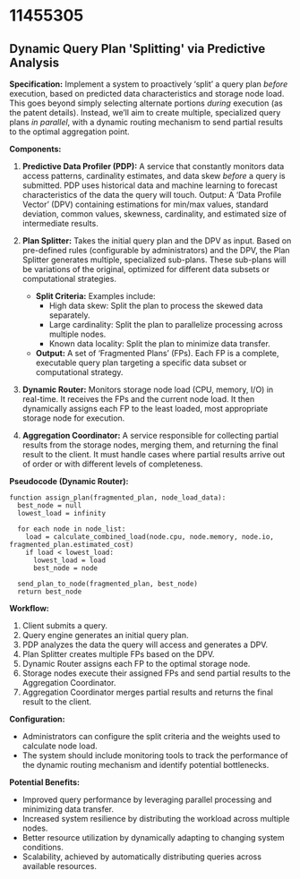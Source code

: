 # 11455305

## Dynamic Query Plan 'Splitting' via Predictive Analysis

**Specification:** Implement a system to proactively ‘split’ a query plan *before* execution, based on predicted data characteristics and storage node load.  This goes beyond simply selecting alternate portions *during* execution (as the patent details).  Instead, we’ll aim to create multiple, specialized query plans *in parallel*, with a dynamic routing mechanism to send partial results to the optimal aggregation point.

**Components:**

1.  **Predictive Data Profiler (PDP):** A service that constantly monitors data access patterns, cardinality estimates, and data skew *before* a query is submitted. PDP uses historical data and machine learning to forecast characteristics of the data the query will touch. Output: A ‘Data Profile Vector’ (DPV) containing estimations for min/max values, standard deviation, common values, skewness, cardinality, and estimated size of intermediate results.

2.  **Plan Splitter:** Takes the initial query plan and the DPV as input. Based on pre-defined rules (configurable by administrators) and the DPV, the Plan Splitter generates multiple, specialized sub-plans.  These sub-plans will be variations of the original, optimized for different data subsets or computational strategies.  

    *   **Split Criteria:** Examples include:
        *   High data skew: Split the plan to process the skewed data separately.
        *   Large cardinality: Split the plan to parallelize processing across multiple nodes.
        *   Known data locality: Split the plan to minimize data transfer.
    *   **Output:** A set of ‘Fragmented Plans’ (FPs). Each FP is a complete, executable query plan targeting a specific data subset or computational strategy.

3.  **Dynamic Router:** Monitors storage node load (CPU, memory, I/O) in real-time. It receives the FPs and the current node load. It then dynamically assigns each FP to the least loaded, most appropriate storage node for execution.

4.  **Aggregation Coordinator:** A service responsible for collecting partial results from the storage nodes, merging them, and returning the final result to the client. It must handle cases where partial results arrive out of order or with different levels of completeness.

**Pseudocode (Dynamic Router):**

```
function assign_plan(fragmented_plan, node_load_data):
  best_node = null
  lowest_load = infinity

  for each node in node_list:
    load = calculate_combined_load(node.cpu, node.memory, node.io, fragmented_plan.estimated_cost)
    if load < lowest_load:
      lowest_load = load
      best_node = node

  send_plan_to_node(fragmented_plan, best_node)
  return best_node
```

**Workflow:**

1.  Client submits a query.
2.  Query engine generates an initial query plan.
3.  PDP analyzes the data the query will access and generates a DPV.
4.  Plan Splitter creates multiple FPs based on the DPV.
5.  Dynamic Router assigns each FP to the optimal storage node.
6.  Storage nodes execute their assigned FPs and send partial results to the Aggregation Coordinator.
7.  Aggregation Coordinator merges partial results and returns the final result to the client.

**Configuration:**

*   Administrators can configure the split criteria and the weights used to calculate node load.
*   The system should include monitoring tools to track the performance of the dynamic routing mechanism and identify potential bottlenecks.

**Potential Benefits:**

*   Improved query performance by leveraging parallel processing and minimizing data transfer.
*   Increased system resilience by distributing the workload across multiple nodes.
*   Better resource utilization by dynamically adapting to changing system conditions.
*   Scalability, achieved by automatically distributing queries across available resources.